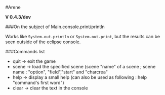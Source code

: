 #Arene


**V 0.4.3/dev**


###On the subject of Main.console.print/println

Works like `System.out.println` or `System.out.print`, but the results can be seen outside of the eclipse console.


###Commands list

-   quit -> exit the game<br>
-   scene -> load the specified scene (scene "name" of a scene ; scene name : "option", "field","start" and "charcrea"<br>
-   help ->  display a small help (can also be used as following : help "command's first word")<br>
-   clear -> clear the text in the console<br>